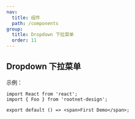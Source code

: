 ```yaml
---
nav:
  title: 组件
  path: /components
group:
  title: Dropdown 下拉菜单
  order: 11
---
```


## Dropdown 下拉菜单

示例：

```tsx
import React from 'react';
import { Foo } from 'rootnet-design';

export default () => <span>First Demo</span>;
```

<API />
